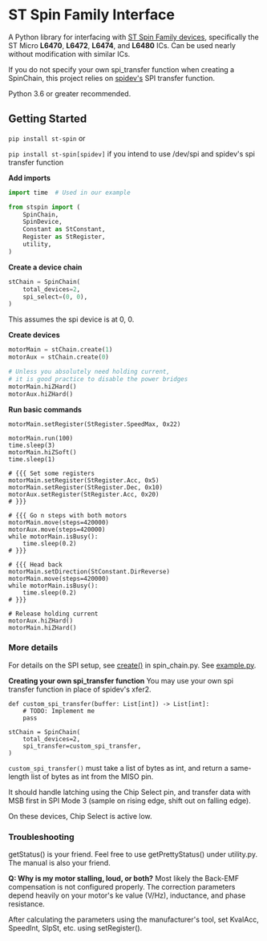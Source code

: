 # ST Spin Family Interface
A Python library for interfacing with [ST Spin Family devices](https://www.digikey.fi/en/product-highlight/s/stmicroelectronics/motor-control-easyspin "ST Spin Family devices"),
specifically the ST Micro **L6470**, **L6472**, **L6474**, and **L6480** ICs.
Can be used nearly without modification with similar ICs.

If you do not specify your own spi_transfer function when creating a SpinChain, this project relies on [spidev's](https://pypi.org/project/spidev/ "spidev") SPI transfer function.

Python 3.6 or greater recommended.

## Getting Started
`pip install st-spin` or

`pip install st-spin[spidev]` if you intend to use /dev/spi and spidev's spi transfer function

**Add imports**
```python
import time  # Used in our example

from stspin import (
    SpinChain,
    SpinDevice,
    Constant as StConstant,
    Register as StRegister,
    utility,
)
```
**Create a device chain**
```python
stChain = SpinChain(
    total_devices=2,
    spi_select=(0, 0),
)
```
This assumes the spi device is at 0, 0.

**Create devices**
```python
motorMain = stChain.create(1)
motorAux = stChain.create(0)

# Unless you absolutely need holding current,
# it is good practice to disable the power bridges
motorMain.hiZHard()
motorAux.hiZHard()
```
**Run basic commands**
```
motorMain.setRegister(StRegister.SpeedMax, 0x22)

motorMain.run(100)
time.sleep(3)
motorMain.hiZSoft()
time.sleep(1)

# {{{ Set some registers
motorMain.setRegister(StRegister.Acc, 0x5)
motorMain.setRegister(StRegister.Dec, 0x10)
motorAux.setRegister(StRegister.Acc, 0x20)
# }}}

# {{{ Go n steps with both motors
motorMain.move(steps=420000)
motorAux.move(steps=420000)
while motorMain.isBusy():
    time.sleep(0.2)
# }}}

# {{{ Head back
motorMain.setDirection(StConstant.DirReverse)
motorMain.move(steps=420000)
while motorMain.isBusy():
    time.sleep(0.2)
# }}}

# Release holding current
motorAux.hiZHard()
motorMain.hiZHard()
```
### More details
For details on the SPI setup, see [create()](https://github.com/m-laniakea/st_spin/blob/dev/stspin/spin_chain.py#L47) in spin_chain.py.
See [example.py](https://github.com/m-laniakea/st_spin/blob/dev/example.py "example.py").

**Creating your own spi_transfer function**
You may use your own spi transfer function in place of spidev's xfer2.
```
def custom_spi_transfer(buffer: List[int]) -> List[int]:
    # TODO: Implement me
    pass
    
stChain = SpinChain(
    total_devices=2,
    spi_transfer=custom_spi_transfer,
)
```
`custom_spi_transfer()` must take a list of bytes as int,
and return a same-length list of bytes as int from the MISO pin.

It should handle latching using the Chip Select pin, and transfer data with MSB first in
SPI Mode 3 (sample on rising edge, shift out on falling edge).

On these devices, Chip Select is active low.
### Troubleshooting
getStatus() is your friend. Feel free to use getPrettyStatus() under utility.py.
The manual is also your friend.

**Q: Why is my motor stalling, loud, or both?**
Most likely the Back-EMF compensation is not configured properly.
The correction parameters depend heavily on your motor's ke value (V/Hz), inductance, and phase resistance.

After calculating the parameters using the manufacturer's tool, set KvalAcc, SpeedInt, SlpSt, etc. using setRegister().

